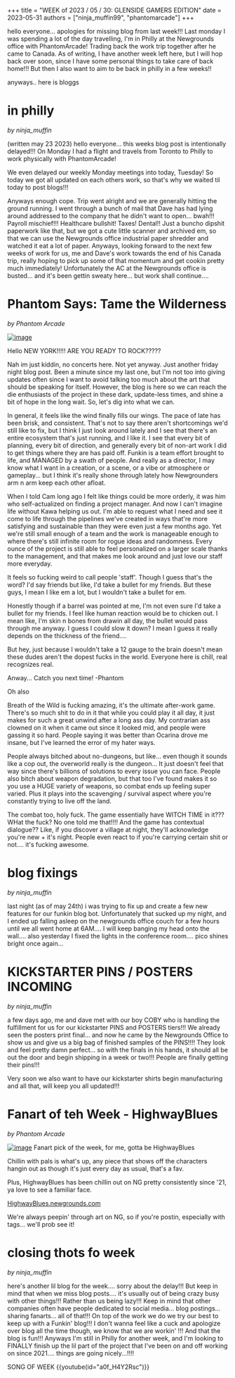 +++
title = "WEEK of 2023 / 05 / 30: GLENSIDE GAMERS EDITION"
date = 2023-05-31
authors = ["ninja_muffin99", "phantomarcade"]
+++

hello everyone... apologies for missing blog from last week!!! Last monday I was spending a lot of the day travelling, I'm in Philly at the Newgrounds office with PhantomArcade! Trading back the work trip together after he came to Canada. As of writing, I have another week left here, but I will hop back over soon, since I have some personal things to take care of back home!!! But then I also want to aim to be back in philly in a few weeks!! 

anyways.. here is bloggs
<!-- more -->
# in philly
*by ninja_muffin* 

(written may 23 2023)
hello everyone... this weeks blog post is intentionally delayed!!! On Monday I had a flight and travels from Toronto to Philly to work physically with PhantomArcade!

We even delayed our weekly Monday meetings into today, Tuesday! So today we got all updated on each others work, so that's why we waited til today to post blogs!!!

Anyways enough cope. Trip went alright and we are generally hitting the ground running. I went through a bunch of mail that Dave has had lying around addressed to the company that he didn't want to open... bwah!!! Payroll mischief!!! Healthcare bullshit! Taxes! Dental!! Just a buncho dipshit paperwork like that, but we got a cute little scanner and archived em, so that we can use the Newgrounds office industrial paper shredder and watched it eat a lot of paper. Anyways, looking forward to the next few weeks of work for us, me and Dave's work towards the end of his Canada trip, really hoping to pick up some of that momentum and get cookin pretty much immediately! Unfortunately the AC at the Newgrounds office is busted... and it's been gettin sweaty here... but work shall continue....
    
# Phantom Says: Tame the Wilderness
*by Phantom Arcade* 

[![image](https://www.newgrounds.com/dump/draw/d1db49ef2ca1e1b39e49a79176bf9e10)](https://youtu.be/CaVxe4nVamc)

Hello NEW YORK!!!!! ARE YOU READY TO ROCK?????

Nah im just kiddin, no concerts here. Not yet anyway. Just another friday night blog post. Been a minute since my last one, but I'm not too into giving updates often since I want to avoid talking too much about the art that should be speaking for itself. However, the blog is here so we can reach the die enthusiasts of the project in these dark, update-less times, and shine a bit of hope in the long wait. So, let's dig into what we can.

In general, it feels like the wind finally fills our wings. The pace of late has been brisk, and consistent. That's not to say there aren't shortcomings we'd still like to fix, but I think I just look around lately and I see that there's an entire ecosystem that's just running, and I like it. I see that every bit of planning, every bit of direction, and generally every bit of non-art work I did to get things where they are has paid off. Funkin is a team effort brought to life, and MANAGED by a swath of people. And really as a director, I may know what I want in a creation, or a scene, or a vibe or atmosphere or gameplay... but I think it's really shone through lately how Newgrounders arm n arm keep each other afloat. 

When I told Cam long ago I felt like things could be more orderly, it was him who self-actualized on finding a project manager. And now I can't imagine life without Kawa helping us out. I'm able to request what I need and see it come to life through the pipelines we've created in ways that're more satisfying and sustainable than they were even just a few months ago. Yet we're still small enough of a team and the work is manageable enough to where there's still infinite room for rogue ideas and randomness. Every ounce of the project is still able to feel personalized on a larger scale thanks to the management, and that makes me look around and just love our staff more everyday. 

It feels so fucking weird to call people 'staff'. Though I guess that's the word? I'd say friends but like, I'd take a bullet for my friends. But these guys, I mean I like em a lot, but I wouldn't take a bullet for em.

Honestly though if a barrel was pointed at me, I'm not even sure I'd take a bullet for my friends. I feel like human reaction would be to chicken out. I mean like, I'm skin n bones from drawin all day, the bullet would pass through me anyway. I guess I could slow it down? I mean I guess it really depends on the thickness of the friend....

But hey, just because I wouldn't take a 12 gauge to the brain doesn't mean these dudes aren't the dopest fucks in the world. Everyone here is chill, real recognizes real.

Anway... Catch you next time!
-Phantom

Oh also

Breath of the Wild is fucking amazing, it's the ultimate after-work game. There's so much shit to do in it that while you could play it all day, it just makes for such a great unwind after a long ass day. My contrarian ass clowned on it when it came out since it looked mid, and people were gassing it so hard. People saying it was better than Ocarina drove me insane, but I've learned the error of my hater ways. 

People always bitched about no-dungeons, but like... even though it sounds like a cop out, the overworld really is the dungeon... It just doesn't feel that way since there's billions of solutions to every issue you can face. People also bitch about weapon degradation, but that too I've found makes it so you use a HUGE variety of weapons, so combat ends up feeling super varied. Plus it plays into the scavenging / survival aspect where you're constantly trying to live off the land.

The combat too, holy fuck. The game essentially have WITCH TIME in it??? WHat the fuck? No one told me that!!!! And the game has contextual dialogue?? Like, if you discover a village at night, they'll acknowledge you're new + it's night. People even react to if you're carrying certain shit or not.... it's fucking awesome.
    
# blog fixings
*by ninja_muffin* 

last night (as of may 24th) i was trying to fix up and create a few new features for our funkin blog bot. Unfortunately that sucked up my night, and I ended up falling asleep on the newgrounds office couch for a few hours until we all went home at 6AM.... I will keep banging my head onto the wall.... also yesterday I fixed the lights in the conference room.... pico shines bright once again...
    
# KICKSTARTER PINS / POSTERS INCOMING
*by ninja_muffin* 

a few days ago, me and dave met with our boy COBY who is handling the fulfillment for us for our kickstarter PINS and POSTERS tiers!!! We already seen the posters print final... and now he came by the Newgrounds Office to show us and give us a big bag of finished samples of the PINS!!!! They look and feel pretty damn perfect... so with the finals in his hands, it should all be out the door and begin shipping in a week or two!!! People are finally getting their pins!!!


Very soon we also want to have our kickstarter shirts begin manufacturing and all that, will keep you all updated!!!
    
# Fanart of teh Week - HighwayBlues
*by Phantom Arcade* 

[![image](https://art.ngfiles.com/images/3227000/3227021_highwayblues_hangin-out-2.png?f1685142741)](https://www.newgrounds.com/art/view/highwayblues/hangin-out-2)
Fanart pick of the week, for me, gotta be HighwayBlues

Chillin with pals is what's up, any piece that shows off the characters hangin out as though it's just every day as usual, that's a fav. 

Plus, HighwayBlues has been chillin out on NG pretty consistently since '21, ya love to see a familiar face.

[HighwayBlues.newgrounds.com](https://highwayblues.newgrounds.com/)

We're always peepin' through art on NG, so if you're postin, especially with tags... we'll prob see it!
    
# closing thots fo week
*by ninja_muffin* 

here's another lil blog for the week.... sorry about the delay!!! But keep in mind that when we miss blog posts.... it's usually out of being crazy busy with other things!!! Rather than us being lazy!!! Keep in mind that other companies often have people dedicated to social media... blog postings... sharing fanarts... all of that!!! On top of the work we do we try our best to keep up with a Funkin' blog!!! I don't wanna feel like a cuck and apologize over blog all the time though, we know that we are workin' !!! And that the blog is fun!!! Anyways I'm still in Philly for another week, and I'm looking to FINALLY finish up the lil part of the project that I've been on and off working on since 2021.... things are going nicely...!!!! 

SONG OF WEEK
{{youtube(id="a0f_H4Y2Rsc")}}
    

